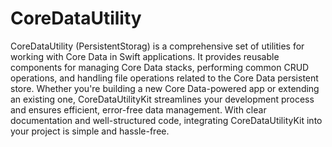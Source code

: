 # CoreDataUtility
CoreDataUtility (PersistentStorag) is a comprehensive set of utilities for working with Core Data in Swift applications. It provides reusable components for managing Core Data stacks, performing common CRUD operations, and handling file operations related to the Core Data persistent store. Whether you're building a new Core Data-powered app or extending an existing one, CoreDataUtilityKit streamlines your development process and ensures efficient, error-free data management. With clear documentation and well-structured code, integrating CoreDataUtilityKit into your project is simple and hassle-free.

